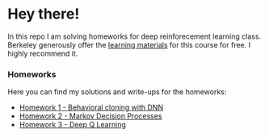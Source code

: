# Hey there!

In this repo I am solving homeworks for deep reinforecement learning class.
Berkeley generously offer the 
[learning materials](http://rll.berkeley.edu/deeprlcourse/)
for this course for free.
I highly recommend it.


### Homeworks
Here you can find my solutions and write-ups for the homeworks:

* [Homework 1 - Behavioral cloning with DNN](hw1/README.md)
* [Homework 2 - Markov Decision Processes](hw2/README.md)
* [Homework 3 - Deep Q Learning](hw3/README.md)
